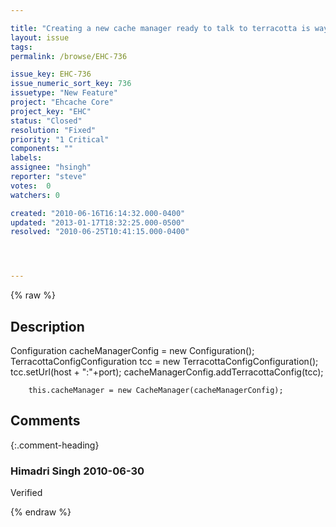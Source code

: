 ```yaml
---

title: "Creating a new cache manager ready to talk to terracotta is way too verbose"
layout: issue
tags: 
permalink: /browse/EHC-736

issue_key: EHC-736
issue_numeric_sort_key: 736
issuetype: "New Feature"
project: "Ehcache Core"
project_key: "EHC"
status: "Closed"
resolution: "Fixed"
priority: "1 Critical"
components: ""
labels: 
assignee: "hsingh"
reporter: "steve"
votes:  0
watchers: 0

created: "2010-06-16T16:14:32.000-0400"
updated: "2013-01-17T18:32:25.000-0500"
resolved: "2010-06-25T10:41:15.000-0400"




---
```


{% raw %}

## Description

<div markdown="1" class="description">

Configuration cacheManagerConfig = new Configuration();
        TerracottaConfigConfiguration tcc = new TerracottaConfigConfiguration();
        tcc.setUrl(host + ":"+port);
        cacheManagerConfig.addTerracottaConfig(tcc);

        this.cacheManager = new CacheManager(cacheManagerConfig);

</div>

## Comments


{:.comment-heading}
### **Himadri Singh** <span class="date">2010-06-30</span>

<div markdown="1" class="comment">

Verified

</div>



{% endraw %}
